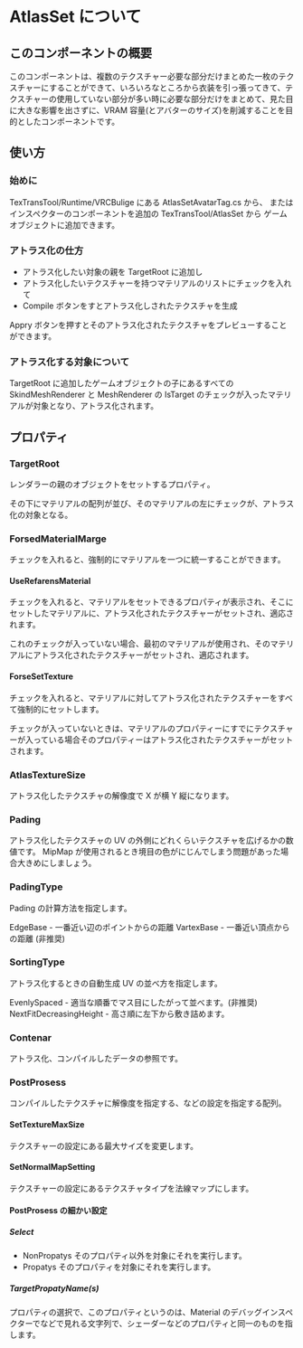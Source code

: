 # AtlasSet について

## このコンポーネントの概要

このコンポーネントは、複数のテクスチャー必要な部分だけまとめた一枚のテクスチャーにすることができて、いろいろなところから衣装を引っ張ってきて、テクスチャーの使用していない部分が多い時に必要な部分だけをまとめて、見た目に大きな影響を出さずに、VRAM 容量(とアバターのサイズ)を削減することを目的としたコンポーネントです。

## 使い方

### 始めに

TexTransTool/Runtime/VRCBulige にある AtlasSetAvatarTag.cs から、
またはインスペクターのコンポーネントを追加の TexTransTool/AtlasSet から
ゲームオブジェクトに追加できます。

### アトラス化の仕方

- アトラス化したい対象の親を TargetRoot に追加し
- アトラス化したいテクスチャーを持つマテリアルのリストにチェックを入れて
- Compile ボタンをすとアトラス化しされたテクスチャを生成

Appry ボタンを押すとそのアトラス化されたテクスチャをプレビューすることができます。

### アトラス化する対象について

TargetRoot に追加したゲームオブジェクトの子にあるすべての SkindMeshRenderer と MeshRenderer の IsTarget のチェックが入ったマテリアルが対象となり、アトラス化されます。

## プロパティ

### TargetRoot

レンダラーの親のオブジェクトをセットするプロパティ。

その下にマテリアルの配列が並び、そのマテリアルの左にチェックが、アトラス化の対象となる。

### ForsedMaterialMarge

チェックを入れると、強制的にマテリアルを一つに統一することができます。

#### UseRefarensMaterial

チェックを入れると、マテリアルをセットできるプロパティが表示され、そこにセットしたマテリアルに、アトラス化されたテクスチャーがセットされ、適応されます。

これのチェックが入っていない場合、最初のマテリアルが使用され、そのマテリアルにアトラス化されたテクスチャーがセットされ、適応されます。

#### ForseSetTexture

チェックを入れると、マテリアルに対してアトラス化されたテクスチャーをすべて強制的にセットします。

チェックが入っていないときは、マテリアルのプロパティーにすでにテクスチャーが入っている場合そのプロパティーはアトラス化されたテクスチャーがセットされます。

### AtlasTextureSize

アトラス化したテクスチャの解像度で X が横 Y 縦になります。

### Pading

アトラス化したテクスチャの UV の外側にどれくらいテクスチャを広げるかの数値です。
MipMap が使用されるとき境目の色がにじんでしまう問題があった場合大きめにしましょう。

### PadingType

Pading の計算方法を指定します。

EdgeBase - 一番近い辺のポイントからの距離
VartexBase - 一番近い頂点からの距離 (非推奨)

### SortingType

アトラス化するときの自動生成 UV の並べ方を指定します。

EvenlySpaced - 適当な順番でマス目にしたがって並べます。(非推奨)
NextFitDecreasingHeight - 高さ順に左下から敷き詰めます。

### Contenar

アトラス化、コンパイルしたデータの参照です。

### PostProsess

コンパイルしたテクスチャに解像度を指定する、などの設定を指定する配列。

#### SetTextureMaxSize

テクスチャーの設定にある最大サイズを変更します。

#### SetNormalMapSetting

テクスチャーの設定にあるテクスチャタイプを法線マップにします。

#### PostProsess の細かい設定

##### Select

- NonPropatys そのプロパティ以外を対象にそれを実行します。
- Propatys そのプロパティを対象にそれを実行します。

##### TargetPropatyName(s)

プロパティの選択で、このプロパティというのは、Material のデバッグインスペクターでなどで見れる文字列で、シェーダーなどのプロパティと同一のものを指します。
